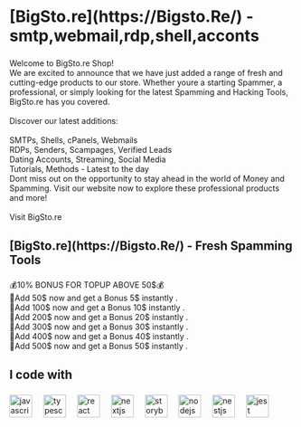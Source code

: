 <h1 align="left">[BigSto.re](https://Bigsto.Re/) - smtp,webmail,rdp,shell,acconts</h1>

###

<p align="left">Welcome to BigSto.re Shop!<br>We are excited to announce that we have just added a range of fresh and cutting-edge products to our store. Whether youre a starting Spammer, a professional, or simply looking for the latest Spamming and Hacking Tools, BigSto.re has you covered.<br><br>Discover our latest additions:<br><br>SMTPs, Shells, cPanels, Webmails<br>RDPs, Senders, Scampages, Verified Leads<br>Dating Accounts, Streaming, Social Media<br>Tutorials, Methods - Latest to the day<br>Dont miss out on the opportunity to stay ahead in the world of Money and Spamming. Visit our website now to explore these professional products and more!<br><br>Visit BigSto.re</p>

###

<h2 align="left">[BigSto.re](https://Bigsto.Re/)  - Fresh Spamming Tools</h2>

###

<p align="left">💰10% BONUS FOR TOPUP ABOVE 50$💰<br>🎁Add 50$ now and get a Bonus 5$ instantly .<br>🎁Add 100$ now and get a Bonus 10$ instantly .<br>🎁Add 200$ now and get a Bonus 20$ instantly .<br>🎁Add 300$ now and get a Bonus 30$ instantly .<br>🎁Add 400$ now and get a Bonus 40$ instantly .<br>🎁Add 500$ now and get a Bonus 50$ instantly .</p>

###

<h2 align="left">I code with</h2>

###

<div align="left">
  <img src="https://cdn.jsdelivr.net/gh/devicons/devicon/icons/javascript/javascript-original.svg" height="40" alt="javascript logo"  />
  <img width="12" />
  <img src="https://cdn.jsdelivr.net/gh/devicons/devicon/icons/typescript/typescript-original.svg" height="40" alt="typescript logo"  />
  <img width="12" />
  <img src="https://cdn.jsdelivr.net/gh/devicons/devicon/icons/react/react-original.svg" height="40" alt="react logo"  />
  <img width="12" />
  <img src="https://cdn.jsdelivr.net/gh/devicons/devicon/icons/nextjs/nextjs-original.svg" height="40" alt="nextjs logo"  />
  <img width="12" />
  <img src="https://cdn.jsdelivr.net/gh/devicons/devicon/icons/storybook/storybook-original.svg" height="40" alt="storybook logo"  />
  <img width="12" />
  <img src="https://cdn.jsdelivr.net/gh/devicons/devicon/icons/nodejs/nodejs-original.svg" height="40" alt="nodejs logo"  />
  <img width="12" />
  <img src="https://cdn.jsdelivr.net/gh/devicons/devicon/icons/nestjs/nestjs-plain.svg" height="40" alt="nestjs logo"  />
  <img width="12" />
  <img src="https://cdn.jsdelivr.net/gh/devicons/devicon/icons/jest/jest-plain.svg" height="40" alt="jest logo"  />
</div>

###
